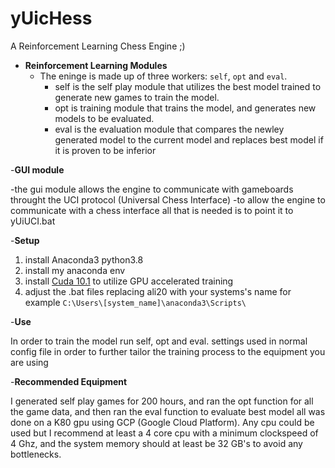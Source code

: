 # yUicHess
A Reinforcement Learning Chess Engine ;)
- **Reinforcement Learning Modules**  
	- The eninge is made up of three workers: `self`, `opt` and `eval`.
		- self is the self play module that utilizes the best model trained to generate new games to train the model.
		- opt is training module that trains the model, and generates new models to be evaluated.
		- eval is the evaluation module that compares the newley generated model to the current model and replaces best model if it is proven to be inferior

-**GUI module**	

-the gui module allows the engine to communicate with gameboards throught the UCI protocol (Universal Chess Interface)
-to allow the engine to communicate with a chess interface all that is needed is to point it to yUiUCI.bat

-**Setup**	

1. install Anaconda3 python3.8
2. install my anaconda env
3. install [Cuda 10.1](https://developer.nvidia.com/cuda-10.1-download-archive-base) to utilize GPU accelerated training
4. adjust the .bat files replacing ali20 with your systems's name for example `C:\Users\[system_name]\anaconda3\Scripts\`

-**Use**	

In order to train the model run self, opt and eval.
settings used in normal config file in order to further tailor the training process to the equipment you are using

-**Recommended Equipment**	

I generated self play games for 200 hours, and ran the opt function for all the game data, and then ran the eval function to evaluate best model all was done on a K80 gpu using GCP (Google Cloud Platform).
Any cpu could be used but I recommend at least a 4 core cpu with a minimum clockspeed of 4 Ghz, and the system memory should at least be 32 GB's to avoid any bottlenecks.

